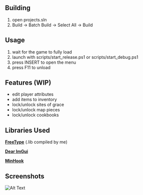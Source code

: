 ## Building

1. open projects.sln
2. Build -> Batch Build -> Select All -> Build

## Usage
1. wait for the game to fully load
2. launch with scripts/start_release.ps1 or scripts/start_debug.ps1
3. press INSERT to open the menu
4. press F11 to unload

## Features (WIP)

- edit player attributes
- add items to inventory
- lock/unlock sites of grace
- lock/unlock map pieces
- lock/unlock cookbooks

## Libraries Used

[**FreeType**](https://github.com/freetype/freetype) (.lib compiled by me)

[**Dear ImGui**](https://github.com/ocornut/imgui)

[**MinHook**](https://github.com/TsudaKageyu/minhook)

## Screenshots

![Alt Text](https://i.imgur.com/K1x2SzW.png)
